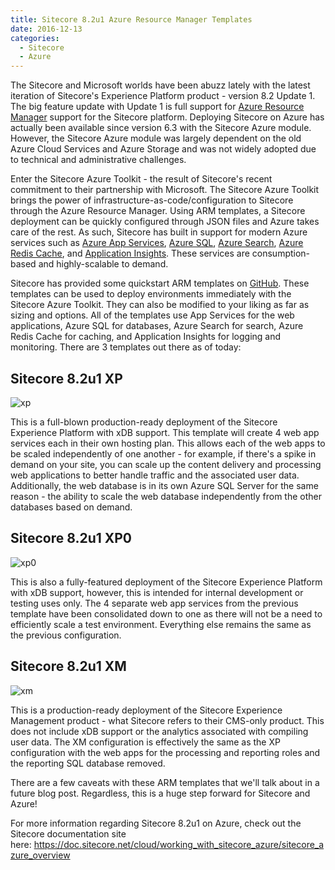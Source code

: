 ```yaml
---
title: Sitecore 8.2u1 Azure Resource Manager Templates
date: 2016-12-13
categories:
  - Sitecore
  - Azure
---
```


The Sitecore and Microsoft worlds have been abuzz lately with the latest iteration of Sitecore's Experience Platform product - version 8.2 Update 1. The big feature update with Update 1 is full support for [Azure Resource Manager](https://azure.microsoft.com/en-us/features/resource-manager/) support for the Sitecore platform. Deploying Sitecore on Azure has actually been available since version 6.3 with the Sitecore Azure module. However, the Sitecore Azure module was largely dependent on the old Azure Cloud Services and Azure Storage and was not widely adopted due to technical and administrative challenges.

Enter the Sitecore Azure Toolkit - the result of Sitecore's recent commitment to their partnership with Microsoft. The Sitecore Azure Toolkit brings the power of infrastructure-as-code/configuration to Sitecore through the Azure Resource Manager. Using ARM templates, a Sitecore deployment can be quickly configured through JSON files and Azure takes care of the rest. As such, Sitecore has built in support for modern Azure services such as [Azure App Services](https://azure.microsoft.com/en-us/services/app-service/), [Azure SQL](https://azure.microsoft.com/en-us/services/sql-database/), [Azure Search](https://azure.microsoft.com/en-us/services/search/), [Azure Redis Cache](https://azure.microsoft.com/en-us/services/cache/), and [Application Insights](https://azure.microsoft.com/en-us/services/application-insights/). These services are consumption-based and highly-scalable to demand.

Sitecore has provided some quickstart ARM templates on [GitHub](https://github.com/Sitecore/Sitecore-Azure-Quickstart-Templates). These templates can be used to deploy environments immediately with the Sitecore Azure Toolkit. They can also be modified to your liking as far as sizing and options. All of the templates use App Services for the web applications, Azure SQL for databases, Azure Search for search, Azure Redis Cache for caching, and Application Insights for logging and monitoring. There are 3 templates out there as of today:

## Sitecore 8.2u1 XP

![xp](/content/images/2018/04/xp.jpg)

This is a full-blown production-ready deployment of the Sitecore Experience Platform with xDB support. This template will create 4 web app services each in their own hosting plan. This allows each of the web apps to be scaled independently of one another - for example, if there's a spike in demand on your site, you can scale up the content delivery and processing web applications to better handle traffic and the associated user data. Additionally, the web database is in its own Azure SQL Server for the same reason - the ability to scale the web database independently from the other databases based on demand.

## Sitecore 8.2u1 XP0

![xp0](/content/images/2018/04/xp0.jpg)

This is also a fully-featured deployment of the Sitecore Experience Platform with xDB support, however, this is intended for internal development or testing uses only. The 4 separate web app services from the previous template have been consolidated down to one as there will not be a need to efficiently scale a test environment. Everything else remains the same as the previous configuration.

## Sitecore 8.2u1 XM

![xm](/content/images/2018/04/xm.jpg)

This is a production-ready deployment of the Sitecore Experience Management product - what Sitecore refers to their CMS-only product. This does not include xDB support or the analytics associated with compiling user data. The XM configuration is effectively the same as the XP configuration with the web apps for the processing and reporting roles and the reporting SQL database removed.

There are a few caveats with these ARM templates that we'll talk about in a future blog post. Regardless, this is a huge step forward for Sitecore and Azure!

For more information regarding Sitecore 8.2u1 on Azure, check out the Sitecore documentation site here: https://doc.sitecore.net/cloud/working_with_sitecore_azure/sitecore_azure_overview
